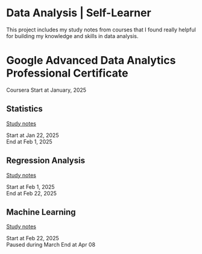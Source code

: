 # Data Analysis | Self-Learner
This project includes my study notes from courses that I found really helpful for building my knowledge and skills in data analysis.

# Google Advanced Data Analytics Professional Certificate
Coursera Start at January, 2025
## Statistics
[Study notes](/statistics.md "点击去看看我的“随堂笔记”")

Start at Jan 22, 2025<br>
End at Feb 1, 2025

## Regression Analysis
[Study notes](/regressionAnalysis.md "点击去看看我的“随堂笔记”")

Start at Feb 1, 2025<br>
End at Feb 22, 2025

## Machine Learning
[Study notes](/machineLearning.md "点击去看看我的“随堂笔记”")

Start at Feb 22, 2025<br>
Paused during March
End at Apr 08 
